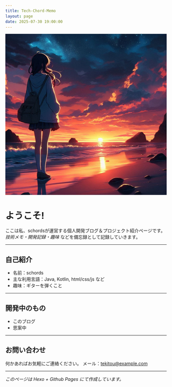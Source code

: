 ```yaml
---
title: Tech-Chord-Memo
layout: page
date: 2025-07-30 19:00:00
---
```


![ヘッダー画像](/images/cool.jpg)

# ようこそ!

ここは私、schordsが運営する個人開発ブログ＆プロジェクト紹介ページです。
*技術メモ・開発記録・趣味* などを備忘録として記録していきます。

---

## 自己紹介

- 名前：schords
- 主な利用言語：Java, Kotlin, html/css/js など
- 趣味：ギターを弾くこと

---

## 開発中のもの

- このブログ
- 思案中

---

## お問い合わせ

何かあればお気軽にご連絡ください。
メール：tekitou@example.com

---

_このページは Hexo + Github Pages にて作成しています。_
